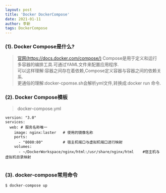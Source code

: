 ```yaml
---
layout: post
title: 'Docker DockerCompose'
date: 2021-01-11
author: 李新
tags: DockerCompose
---
```


### (1). Docker Compose是什么?
> [官网(https://docs.docker.com/compose/)](https://docs.docker.com/compose/)
> Compose是用于定义和运行多容器的编排工具.可通过YAML文件来配置应用程序.     
> 可以这样理解:容器之间存在着依赖,Compose定义容器与容器之间的依赖关系.   
> 更通俗的理解:docker-cpomse.sh会解析yml文件,转换成:docker run 命令.   

### (2). Docker Compose模板
> docker-compose.yml   

```
version: "3.0"
services:
  web: # 服务名称唯一
    image: nginx:laster   # 使用的镜像名称
    ports:
      - "8080:80"         # 宿主机端口与虚拟机端口进行映射
	volumes:
	  - ~/DockerWorkspace/nginx/html:/usr/share/nginx/html    #宿主机与虚拟机目录映射
	
```
### (3). docker-compose常用命令
```
$ docker-compose up
```
